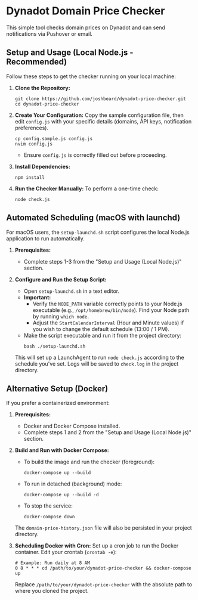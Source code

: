 # Dynadot Domain Price Checker

This simple tool checks domain prices on Dynadot and can send notifications via Pushover or email.

## Setup and Usage (Local Node.js - Recommended)

Follow these steps to get the checker running on your local machine:

1.  **Clone the Repository:**
    ```shell
    git clone https://github.com/joshbeard/dynadot-price-checker.git
    cd dynadot-price-checker
    ```

2.  **Create Your Configuration:**
    Copy the sample configuration file, then edit `config.js` with your specific details (domains, API keys, notification preferences).
    ```shell
    cp config.sample.js config.js
    nvim config.js
    ```
    * Ensure `config.js` is correctly filled out before proceeding.

3.  **Install Dependencies:**
    ```shell
    npm install
    ```

4.  **Run the Checker Manually:**
    To perform a one-time check:
    ```shell
    node check.js
    ```

## Automated Scheduling (macOS with launchd)

For macOS users, the `setup-launchd.sh` script configures the local Node.js application to run automatically.

1.  **Prerequisites:**
    *   Complete steps 1-3 from the "Setup and Usage (Local Node.js)" section.

2.  **Configure and Run the Setup Script:**
    *   Open `setup-launchd.sh` in a text editor.
    *   **Important:**
        *   Verify the `NODE_PATH` variable correctly points to your Node.js executable (e.g., `/opt/homebrew/bin/node`). Find your Node path by running `which node`.
        *   Adjust the `StartCalendarInterval` (Hour and Minute values) if you wish to change the default schedule (13:00 / 1 PM).
    *   Make the script executable and run it from the project directory:
        ```shell
        bash ./setup-launchd.sh
        ```
    This will set up a LaunchAgent to run `node check.js` according to the schedule you've set. Logs will be saved to `check.log` in the project directory.

## Alternative Setup (Docker)

If you prefer a containerized environment:

1.  **Prerequisites:**
    * Docker and Docker Compose installed.
    * Complete steps 1 and 2 from the "Setup and Usage (Local Node.js)" section.

2.  **Build and Run with Docker Compose:**
    *   To build the image and run the checker (foreground):
        ```shell
        docker-compose up --build
        ```
    *   To run in detached (background) mode:
        ```shell
        docker-compose up --build -d
        ```
    *   To stop the service:
        ```shell
        docker-compose down
        ```
    The `domain-price-history.json` file will also be persisted in your project directory.

3.  **Scheduling Docker with Cron:**
    Set up a cron job to run the Docker container. Edit your crontab (`crontab -e`):
    ```cron
    # Example: Run daily at 8 AM
    0 8 * * * cd /path/to/your/dynadot-price-checker && docker-compose up
    ```
    Replace `/path/to/your/dynadot-price-checker` with the absolute path to where you cloned the project.
